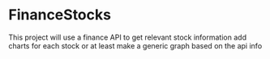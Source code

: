 # FinanceStocks
This project will use a finance API to get relevant stock information
add charts for each stock or at least make a generic graph based on the api info